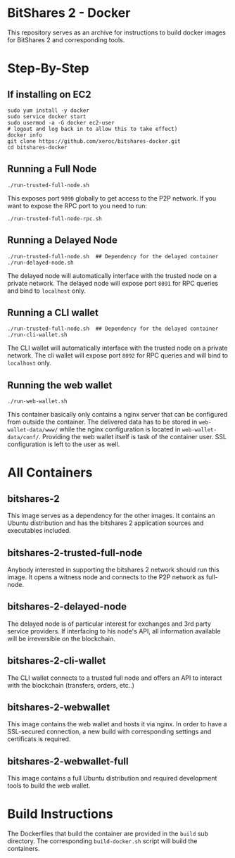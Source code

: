 BitShares 2 - Docker
====================

This repository serves as an archive for instructions to build docker images for
BitShares 2 and corresponding tools.

Step-By-Step
============

If installing on EC2
-----------------------------
    
    sudo yum install -y docker
    sudo service docker start
    sudo usermod -a -G docker ec2-user
    # logout and log back in to allow this to take effect)
    docker info
    git clone https://github.com/xeroc/bitshares-docker.git
    cd bitshares-docker

Running a Full Node
-------------------

    ./run-trusted-full-node.sh

This exposes port `9090` globally to get access to the P2P network.
If you want to expose the RPC port to you need to run:

    ./run-trusted-full-node-rpc.sh


Running a Delayed Node
----------------------

    ./run-trusted-full-node.sh  ## Dependency for the delayed container
    ./run-delayed-node.sh

The delayed node will automatically interface with the trusted node on a private
network. The delayed node will expose port `8091` for RPC queries and bind to
`localhost` only.

Running a CLI wallet
----------------------

    ./run-trusted-full-node.sh  ## Dependency for the delayed container
    ./run-cli-wallet.sh

The CLI wallet will automatically interface with the trusted node on a private
network. The cli wallet will expose port `8092` for RPC queries and will bind to
`localhost` only.

Running the web wallet
----------------------

    ./run-web-wallet.sh

This container basically only contains a nginx server that can be configured
from outside the container. The delivered data has to be stored in
`web-wallet-data/www/` while the nginx configuration is located in
`web-wallet-data/conf/`. Providing the web wallet itself is task of the
container user. SSL configuration is left to the user as well.

All Containers
==============

bitshares-2
-----------
This image serves as a dependency for the other images. It contains an Ubuntu
distribution and has the bitshares 2 application sources and executables
included.

bitshares-2-trusted-full-node
-----------------------------
Anybody interested in supporting the bitshares 2 network should run this image.
It opens a witness node and connects to the P2P network as full-node.

bitshares-2-delayed-node
------------------------
The delayed node is of particular interest for exchanges and 3rd party service
providers. If interfacing to his node's API, all information available will be
irreversible on the blockchain.

bitshares-2-cli-wallet
----------------------
The CLI wallet connects to a trusted full node and offers an API to interact
with the blockchain (transfers, orders, etc..)

bitshares-2-webwallet
---------------------
This image contains the web wallet and hosts it via nginx. In order to have a
SSL-secured connection, a new build with corresponding settings and certificats
is required.

bitshares-2-webwallet-full
--------------------------
This image contains a full Ubuntu distribution and required development tools to
build the web wallet.

Build Instructions
==================

The Dockerfiles that build the container are provided in the `build` sub
directory. The corresponding `build-docker.sh` script will build the containers.

